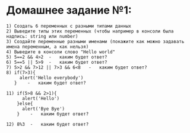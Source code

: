 # Домашнее задание №1:
``````````````````````````````````````````````````````````````````````````````````````````````````````````````````````````````````````````````````````````````````````````
1) Создать 6 переменных с разными типами данных
2) Выведите типы этих переменных (чтобы например в консоли была надпись: string или number)
3) Создайте переменные разными именами (покажите как можно задавать имена переменным, а как нельзя)
4) Выведите в консоли слово "Hello world"
5) 5==2 && 4>2  -   каким будет ответ?
6) 5==5 || 5>9  -   каким будет ответ?
7) 5>2 && 7>12 || 7>3 && 6<8   -   каким будет ответ?
8) if(7>3){ 
     alert('Hello everybody')
   }    -   каким будет ответ?

11) if(5>8 && 2>1){ 
      alert('Hello')
    }else{
      alert('Bye Bye')
    }    -   каким будет ответ?
    
12) 8%3  -   каким будет ответ?
``````````````````````````````````````````````````````````````````````````````````````````````````````````````````````````````````````````````````````````````````````````
